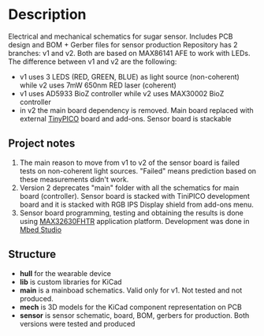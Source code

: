 # Description
Electrical and mechanical schematics for sugar sensor. 
Includes PCB design and BOM + Gerber files for sensor production
Repository has 2 branches: v1 and v2. Both are based on MAX86141 AFE to work with LEDs. The difference between v1 and v2 are the following:
- v1 uses 3 LEDS (RED, GREEN, BLUE) as light source (non-coherent) while v2 uses 7mW 650nm RED laser (coherent)
- v1 uses AD5933 BioZ controller while v2 uses MAX30002 BioZ controller
- in v2 the main board dependency is removed. Main board replaced with external [TinyPICO](https://www.tinypico.com/) board and add-ons. Sensor board is stackable

## Project notes
1. The main reason to move from v1 to v2 of the sensor board is failed tests on non-coherent light sources. "Failed" means prediction based on these measurements didn't work.
2. Version 2 deprecates "main" folder with all the schematics for main board (controller). Sensor board is stacked with TiniPICO development board and it is stacked with RGB IPS Display shield from add-ons menu.
3. Sensor board programming, testing and obtaining the results is done using [MAX32630FHTR](https://www.analog.com/en/resources/evaluation-hardware-and-software/evaluation-boards-kits/max32630fthr.html) application platform. Development was done in [Mbed Studio](https://os.mbed.com/studio/)

## Structure
- **hull** for the wearable device
- **lib** is custom libraries for KiCad
- **main** is a mainboad schematics. Valid only for v1. Not tested and not produced. 
- **mech** is 3D models for the KiCad component representation on PCB
- **sensor** is sensor schematic, board, BOM, gerbers for production. Both versions were tested and produced
